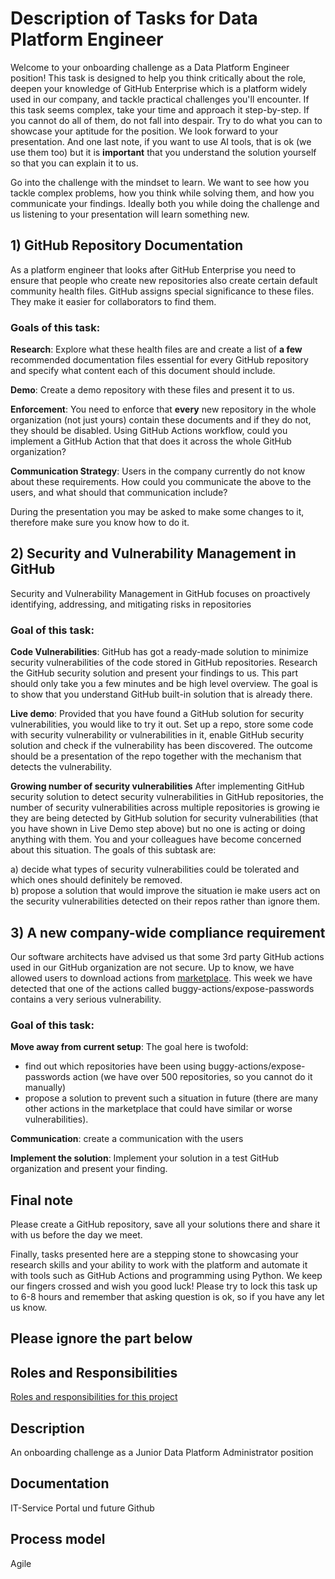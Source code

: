 

# Description of Tasks for Data Platform Engineer      
Welcome to your onboarding challenge as a Data Platform Engineer position! This task is designed to help you think critically about the role, deepen your knowledge of GitHub Enterprise which is a platform widely used in our company, and tackle practical challenges you'll encounter. If this task seems complex, take your time and approach it step-by-step. If you cannot do all of them, do not fall into despair. Try to do what you can to showcase your aptitude for the position. We look forward to your presentation. And one last note, if you want to use AI tools, that is ok (we use them too) but it is **important** that you understand the solution yourself so that you can explain it to us.

Go into the challenge with the mindset to learn.
We want to see how you tackle complex problems, how you think while solving them, and how you communicate your findings.
Ideally both you while doing the challenge and us listening to your presentation will learn something new.

## 1) GitHub Repository Documentation

As a platform engineer that looks after GitHub Enterprise you need to ensure that people who create new repositories also create certain default community health files. GitHub assigns special significance to these files. They make it easier for collaborators to find them. 

### Goals of this task: 

**Research**: Explore what these health files are and create a list of **a few** recommended documentation files essential for every GitHub repository and specify what content each of this document should include. 

**Demo**: Create a demo repository with these files and present it to us. 

**Enforcement**: You need to enforce that **every** new repository in the whole organization (not just yours) contain these documents and if they do not, they should be disabled. Using GitHub Actions workflow, could you implement a GitHub Action that that does it across the whole GitHub organization? 

**Communication Strategy**: Users in the company currently do not know about these requirements. How could you communicate the above to the users, and what should that communication include? 

During the presentation you may be asked to make some changes to it, therefore make sure you know how to do it. 
 

## 2) Security and Vulnerability Management in GitHub

Security and Vulnerability Management in GitHub focuses on proactively identifying, addressing, and mitigating risks in repositories 

### Goal of this task:

**Code Vulnerabilities**: GitHub has got a ready-made solution to minimize security vulnerabilities of the code stored in GitHub repositories. Research the GitHub security solution and present your findings to us. This part should only take you a few minutes and be high level overview. The goal is to show that you understand GitHub built-in solution that is already there.

**Live demo**: Provided that you have found a GitHub solution for security vulnerabilities, you would like to try it out. Set up a repo, store some code with security vulnerability or vulnerabilities in it, enable GitHub security solution and check if the vulnerability has been discovered. The outcome should be a presentation of the repo together with the mechanism that detects the vulnerability. 

**Growing number of security vulnerabilities** After implementing GitHub security solution to detect security vulnerabilities in GitHub repositories, the number of security vulnerabilities across multiple repositories is growing ie they are being detected by GitHub solution for security vulnerabilities (that you have shown in Live Demo step above) but no one is acting or doing anything with them. You and your colleagues have become concerned about this situation. The goals of this subtask are:

a) decide what types of security vulnerabilities could be tolerated and which ones should definitely be removed.  
b) propose a solution that would improve the situation ie make users act on the security vulnerabilities detected on their repos rather than ignore them. 


## 3) A new company-wide compliance requirement

Our software architects have advised us that some 3rd party GitHub actions used in our GitHub organization are not secure. Up to know, we have allowed users to download actions from [marketplace](https://github.com/marketplace?type=actions). This week we have detected that one of the actions called buggy-actions/expose-passwords contains a very serious vulnerability.   


### Goal of this task:
**Move away from current setup**: The goal here is twofold:
- find out which repositories have been using buggy-actions/expose-passwords action (we have over 500 repositories, so you cannot do it manually)
- propose a solution to prevent such a situation in future (there are many other actions in the marketplace that could have similar or worse vulnerabilities). 

**Communication**: create a communication with the users

**Implement the solution**: Implement your solution in a test GitHub organization and present your finding.


## Final note

Please create a GitHub repository, save all your solutions there and share it with us before the day we meet.

Finally, tasks presented here are a stepping stone to showcasing your research skills and your ability to work with the platform and automate it with tools such as GitHub Actions and programming using Python. We keep our fingers crossed and wish you good luck! Please try to lock this task up to 6-8 hours and remember that asking question is ok, so if you have any let us know.

## Please ignore the part below

## Roles and Responsibilities
[Roles and responsibilities for this project](SUPPORT.md)

## Description
An onboarding challenge as a Junior Data Platform Administrator position

## Documentation
IT-Service Portal und future Github

## Process model
Agile

